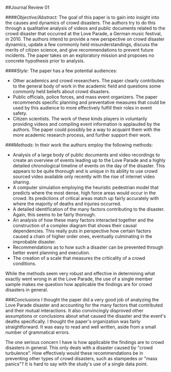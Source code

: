 ##Journal Review 01

####*Objective/Abstract:*
The goal of this paper is to gain into insight into the causes and dynamics of crowd disasters.  The authors try to do this through a qualitative analysis of videos and public documents related to the crowd disaster that occurred at the Love Parade, a German music festival, in 2010.  The authors intend to provide a new perspective on crowd disaster dynamics, update a few commonly held misunderstandings, discuss the merits of citizen science, and give recommendations to prevent future incidents.  The paper takes on an exploratory mission and proposes no concrete hypothesis prior to analysis.
 
####*Style:*
The paper has a few potential audiences:

* Other academics and crowd researchers.  The paper clearly contributes to the general body of work in the academic field and questions some commonly held beliefs about crowd disasters.
* Public officials, police forces, and mass event organizers.  The paper recommends specific planning and preventative measures that could be used by this audience to more effectively fulfill their roles in event safety.
* Citizen scientists.  The work of these kinds players in voluntarily providing videos and compiling event information is applauded by the authors.  The paper could possibly be a way to acquaint them with the more academic research process, and further support their work. 

###*Methods:*
In their work the authors employ the following methods:

*  Analysis of a large body of public documents and video recordings to create an overview of events leading up to the Love Parade and a highly detailed chronological timeline of events on the day of the disaster.  This appears to be quite thorough and is unique in its ability to use crowd sourced video available only recently with the rise of internet video sharing.
*  A computer simulation employing the heuristic pedestrian model that predicts where the most dense, high force areas would occur in the crowd.  Its predictions of critical areas match up fairly accurately with where the majority of deaths and injuries occurred.
*  A detailed identification of the many factors contributing to the disaster.  Again, this seems to be fairly thorough.
*  An analysis of how these many factors interacted together and the construction of a complex diagram that shows their causal dependencies.  This really puts in perspective how certain factors caused a chain of higher order ones, eventually culminating in the improbable disaster.
*  Recommendations as to how such a disaster can be prevented through better event planning and execution.
*  The creation of a scale that measures the criticality of a crowd conditions.


While the methods seem very robust and effective in determining what exactly went wrong in at the Love Parade, the use of a single member sample makes me question how applicable the findings are for crowd disasters in general.

###*Conclusions*
I thought the paper did a very good job of analyzing the Love Parade disaster and accounting for the many factors that contributed and their mutual interactions.  It also convincingly disproved other assumptions or conclusions about what caused the disaster and the event's deaths specifically.  I thought the paper's organization was fairly straightforward.  It was easy to read and well written, aside from a small number of grammatical errors.

The one serious concern I have is how applicable the findings are to crowd disasters in general.  This only deals with a disaster caused by "crowd turbulence".  How effectively would these recommendations be in preventing other types of crowd disasters, such as stampedes or "mass panics"?  It is hard to say with the study's use of a single data point.

